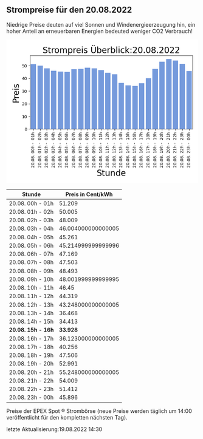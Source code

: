 
## Strompreise für den 20.08.2022

Niedrige Preise deuten auf viel Sonnen und Windenergieerzeugung hin, ein hoher Anteil an erneuerbaren Energien bedeuted weniger CO2 Verbrauch!

![Strompreis übersicht](imgs/strompreis_uebersicht.png)

| Stunde | Preis in Cent/kWh |
|---|---|
| 20.08. 00h -  01h | 51.209 | 
| 20.08. 01h -  02h | 50.005 | 
| 20.08. 02h -  03h | 48.009 | 
| 20.08. 03h -  04h | 46.004000000000005 | 
| 20.08. 04h -  05h | 45.261 | 
| 20.08. 05h -  06h | 45.214999999999996 | 
| 20.08. 06h -  07h | 47.169 | 
| 20.08. 07h -  08h | 47.503 | 
| 20.08. 08h -  09h | 48.493 | 
| 20.08. 09h -  10h | 48.001999999999995 | 
| 20.08. 10h -  11h | 46.45 | 
| 20.08. 11h -  12h | 44.319 | 
| 20.08. 12h -  13h | 43.248000000000005 | 
| 20.08. 13h -  14h | 36.468 | 
| 20.08. 14h -  15h | 34.413 | 
| **20.08. 15h -  16h** | **33.928** | 
| 20.08. 16h -  17h | 36.123000000000005 | 
| 20.08. 17h -  18h | 40.256 | 
| 20.08. 18h -  19h | 47.506 | 
| 20.08. 19h -  20h | 52.991 | 
| 20.08. 20h -  21h | 55.248000000000005 | 
| 20.08. 21h -  22h | 54.009 | 
| 20.08. 22h -  23h | 51.412 | 
| 20.08. 23h -  00h | 45.896 | 

Preise der EPEX Spot ® Strombörse (neue Preise werden täglich um 14:00 veröffentlicht für den kompletten nächsten Tag).

letzte Aktualisierung:19.08.2022 14:30